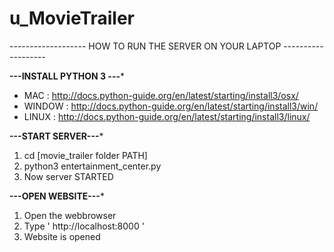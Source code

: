 # u_MovieTrailer

------------------- HOW TO RUN THE SERVER ON YOUR LAPTOP ------------------- 

****---INSTALL PYTHON 3 ---*****

- MAC : http://docs.python-guide.org/en/latest/starting/install3/osx/
- WINDOW : http://docs.python-guide.org/en/latest/starting/install3/win/
- LINUX : http://docs.python-guide.org/en/latest/starting/install3/linux/ 

****---START SERVER---*****
1. cd [movie_trailer folder PATH]
2. python3 entertainment_center.py
3. Now server STARTED

****---OPEN WEBSITE---*****
1. Open the webbrowser
2. Type ' http://localhost:8000 '
3. Website is opened

